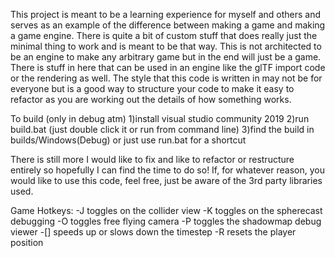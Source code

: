 This project is meant to be a learning experience for myself and others and serves as an example of the difference between making a game and making a game engine. There is quite a bit of custom stuff that does really just the minimal thing to work and is meant to be that way. This is not architected to be an engine to make any arbitrary game but in the end will just be a game. There is stuff in here that can be used in an engine like the glTF import code or the rendering as well. The style that this code is written in may not be for everyone but is a good way to structure your code to make it easy to refactor as you are working out the details of how something works.

To build (only in debug atm)
	1)install visual studio community 2019
	2)run build.bat (just double click it or run from command line)
	3)find the build in builds/Windows(Debug) or just use run.bat for a shortcut
 
	
There is still more I would like to fix and like to refactor or restructure entirely so hopefully I can find the time to do so! If, for whatever reason, you would like to use this code, feel free, just be aware of the 3rd party libraries used.


Game Hotkeys:
	-J toggles on the collider view
	-K toggles on the spherecast debugging
	-O toggles free flying camera
	-P toggles the shadowmap debug viewer
	-[] speeds up or slows down the timestep
	-R resets the player position

